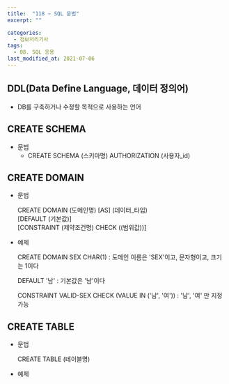 ```yaml
---
title:  "118 ~ SQL 문법"
excerpt: ""

categories:
  - 정보처리기사
tags:
  - 08. SQL 응용
last_modified_at: 2021-07-06
---
```




## DDL(Data Define Language, 데이터 정의어)

+ DB를 구축하거나 수정할 목적으로 사용하는 언어





## CREATE SCHEMA

+ 문법
  + CREATE SCHEMA (스키마명) AUTHORIZATION (사용자_id)





## CREATE DOMAIN

+ 문법

  CREATE DOMAIN (도메인명) [AS] (데이터_타입)<br>[DEFAULT (기본값)]<br>[CONSTRAINT (제약조건명) CHECK ((범위값))]

+ 예제

  CREATE DOMAIN SEX CHAR(1) : 도메인 이름은 'SEX'이고, 문자형이고, 크기는 1이다

  DEFAULT '남' : 기본값은 '남'이다

  CONSTRAINT VALID-SEX CHECK (VALUE IN ('남', '여')) : '남', '여' 만 지정 가능





## CREATE TABLE

+ 문법

  CREATE TABLE (테이블명)

+ 예제






